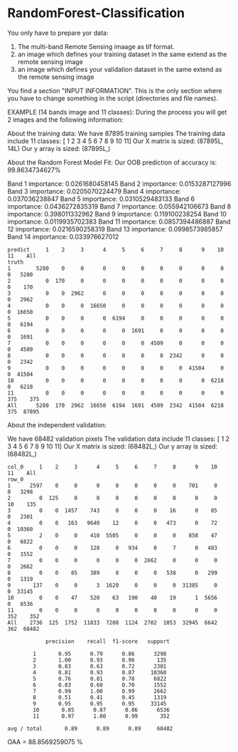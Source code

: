 # RandomForest-Classification

You only have to prepare yor data:
1. The multi-band Remote Sensing imaage as tif format.
2. an image which defines your training dataset in the same extend as the remote sensing image
3. an image which defines your validation dataset in the same extend as the remote sensing image

You find a section "INPUT INFORMATION".
This is the only section where you have to change something in the script (directories and file names).


EXAMPLE (14 bands image and 11 classes):
During the process you will get 2 images and the following information:

About the training data:
  We have 87895 training samples
  The training data include 11 classes: [ 1  2  3  4  5  6  7  8  9 10 11]
  Our X matrix is sized: (87895L, 14L)
  Our y array is sized: (87895L,)

About the Random Forest Model Fit:
  Our OOB prediction of accuracy is: 99.8634734627%

  Band 1 importance: 0.0261680458145
  Band 2 importance: 0.0153287127996
  Band 3 importance: 0.0205070224479
  Band 4 importance: 0.037036238847
  Band 5 importance: 0.0310529483133
  Band 6 importance: 0.0436272835319
  Band 7 importance: 0.055942106673
  Band 8 importance: 0.398011332962
  Band 9 importance: 0.119100238254
  Band 10 importance: 0.0119935702383
  Band 11 importance: 0.0857394486887
  Band 12 importance: 0.0216590258319
  Band 13 importance: 0.0998573985857
  Band 14 importance: 0.033976627012

	predict     1    2     3      4     5     6     7     8      9    10   11    All
	truth                                                                           
	1        5280    0     0      0     0     0     0     0      0     0    0   5280
	2           0  170     0      0     0     0     0     0      0     0    0    170
	3           0    0  2962      0     0     0     0     0      0     0    0   2962
	4           0    0     0  16650     0     0     0     0      0     0    0  16650
	5           0    0     0      0  6194     0     0     0      0     0    0   6194
	6           0    0     0      0     0  1691     0     0      0     0    0   1691
	7           0    0     0      0     0     0  4509     0      0     0    0   4509
	8           0    0     0      0     0     0     0  2342      0     0    0   2342
	9           0    0     0      0     0     0     0     0  41504     0    0  41504
	10          0    0     0      0     0     0     0     0      0  6218    0   6218
	11          0    0     0      0     0     0     0     0      0     0  375    375
	All      5280  170  2962  16650  6194  1691  4509  2342  41504  6218  375  87895


About the independent validation:

  We have 68482 validation pixels
  The validation data include 11 classes: [ 1  2  3  4  5  6  7  8  9 10 11]
  Our X matrix is sized: (68482L,)
  Our y array is sized: (68482L,)

	col_0     1    2     3      4     5     6     7     8      9    10   11    All
	row_0                                                                         
	1      2597    0     0      0     0     0     0     0    701     0    0   3298
	2         0  125     0      0     0     0     0     0      0     0   10    135
	3         0    0  1457    743     0     0     0    16      0    85    0   2301
	4         0    0   163   9640    12     0     0   473      0    72    0  10360
	5         2    0     0    410  5505     0     0     0    858    47    0   6822
	6         0    0     0    128     0   934     0     7      0   483    0   1552
	7         0    0     0      0     0     0  2662     0      0     0    0   2662
	8         0    0    85    389     8     0     0   538      0   299    0   1319
	9       137    0     0      3  1620     0     0     0  31385     0    0  33145
	10        0    0    47    520    63   190    40    19      1  5656    0   6536
	11        0    0     0      0     0     0     0     0      0     0  352    352
	All    2736  125  1752  11833  7208  1124  2702  1053  32945  6642  362  68482
  
				precision    recall  f1-score   support
	
			1       0.95      0.79      0.86      3298
			2       1.00      0.93      0.96       135
			3       0.83      0.63      0.72      2301
			4       0.81      0.93      0.87     10360
			5       0.76      0.81      0.78      6822
			6       0.83      0.60      0.70      1552
			7       0.99      1.00      0.99      2662
			8       0.51      0.41      0.45      1319
			9       0.95      0.95      0.95     33145
			10       0.85      0.87      0.86      6536
			11       0.97      1.00      0.99       352
	
	avg / total       0.89      0.89      0.89     68482

  OAA = 88.8569259075 %

